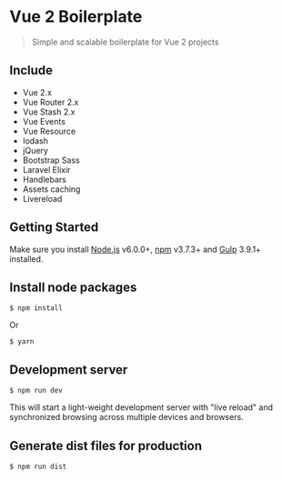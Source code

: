 # Vue 2 Boilerplate

> Simple and scalable boilerplate for Vue 2 projects

## Include

* Vue 2.x
* Vue Router 2.x
* Vue Stash 2.x
* Vue Events
* Vue Resource
* lodash
* jQuery
* Bootstrap Sass
* Laravel Elixir
* Handlebars
* Assets caching
* Livereload

## Getting Started

Make sure you install [Node.js](https://nodejs.org/en/) v6.0.0+, [npm](https://www.npmjs.com/) v3.7.3+ and [Gulp](http://gulpjs.com/) 3.9.1+ installed.

## Install node packages
```shell
$ npm install
```

Or

```shell
$ yarn
```

## Development server

```shell
$ npm run dev
```

This will start a light-weight development server with "live reload" and
synchronized browsing across multiple devices and browsers.

## Generate dist files for production

```shell
$ npm run dist
```

